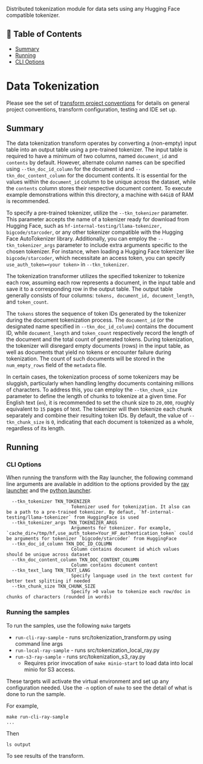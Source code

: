 <p align="Left"> Distributed tokenization module for data sets using any Hugging Face compatible tokenizer.
    <br> 
</p>

## 📝 Table of Contents
- [Summary](#Summary)
- [Running](#Running)
- [CLI Options](#cli_options)

# Data Tokenization
Please see the set of
[transform project conventions](../../README.md)
for details on general project conventions, transform configuration,
testing and IDE set up.

## Summary 
The data tokenization transform operates by converting a (non-empty) input table into an output table 
using a pre-trained tokenizer. The input table is required to have a minimum of two columns, 
named `document_id` and `contents` by default. However, alternate column names can be specified using 
`--tkn_doc_id_column` for the document id and `--tkn_doc_content_column` for the document contents.
It is essential for the values within the `document_id` column to be unique across the dataset, 
while the `contents` column stores their respective document content. To execute example demonstrations within this directory, 
a machine with `64GiB` of RAM is recommended.

To specify a pre-trained tokenizer, utilize the `--tkn_tokenizer` parameter. 
This parameter accepts the name of a tokenizer ready for download from Hugging Face, 
such as `hf-internal-testing/llama-tokenizer, bigcode/starcoder`, or any other tokenizer compatible 
with the Hugging Face AutoTokenizer library. Additionally, you can employ the `--tkn_tokenizer_args` parameter 
to include extra arguments specific to the chosen tokenizer. 
For instance, when loading a Hugging Face tokenizer like `bigcode/starcoder`, which necessitate an access token, 
you can specify `use_auth_token=<your token>` in `--tkn_tokenizer`. 

The tokenization transformer utilizes the specified tokenizer to tokenize each row, 
assuming each row represents a document, in the input table and save it to a corresponding row in the output table. 
The output table generally consists of four columns: `tokens, document_id, document_length`, and `token_count`.

The `tokens` stores the sequence of token IDs generated by the tokenizer during the document tokenization process. 
The `document_id` (or the designated name specified in `--tkn_doc_id_column`) contains the document ID, 
while `document_length` and `token_count` respectively record the length of the document and the total count of generated tokens.
During tokenization, the tokenizer will disregard empty documents (rows) in the input table, 
as well as documents that yield no tokens or encounter failure during tokenization. 
The count of such documents will be stored in the `num_empty_rows` field of the `metadata` file.


In certain cases, the tokenization process of some tokenizers may be sluggish, 
particularly when handling lengthy documents containing millions of characters. 
To address this, you can employ the `--tkn_chunk_size` parameter to define the length of chunks to tokenize at a given time.
For English text (`en`), it is recommended to set the chunk size to `20,000`, roughly equivalent to `15` pages of text. 
The tokenizer will then tokenize each chunk separately and combine their resulting token IDs.
By default, the value of `--tkn_chunk_size` is `0`, indicating that each document is tokenized as a whole, regardless of its length.



## Running

### CLI Options
When running the transform with the Ray launcher,
the following command line arguments are available in addition to 
the options provided by the [ray launcher](../../../data-processing-lib/doc/ray-launcher-options.md)
and the [python launcher](../../../data-processing-lib/doc/python-launcher-options.md).
```
  --tkn_tokenizer TKN_TOKENIZER
                        Tokenizer used for tokenization. It also can be a path to a pre-trained tokenizer. By defaut, `hf-internal-testing/llama-tokenizer` from HuggingFace is used
  --tkn_tokenizer_args TKN_TOKENIZER_ARGS
                        Arguments for tokenizer. For example, `cache_dir=/tmp/hf,use_auth_token=Your_HF_authentication_token` could be arguments for tokenizer `bigcode/starcoder` from HuggingFace
  --tkn_doc_id_column TKN_DOC_ID_COLUMN
                        Column contains document id which values should be unique across dataset
  --tkn_doc_content_column TKN_DOC_CONTENT_COLUMN
                        Column contains document content
  --tkn_text_lang TKN_TEXT_LANG
                        Specify language used in the text content for better text splitting if needed
  --tkn_chunk_size TKN_CHUNK_SIZE
                        Specify >0 value to tokenize each row/doc in chunks of characters (rounded in words)
```

### Running the samples
To run the samples, use the following `make` targets

* `run-cli-ray-sample` - runs src/tokenization_transform.py using command line args
* `run-local-ray-sample` - runs src/tokenization_local_ray.py
* `run-s3-ray-sample` - runs src/tokenization_s3_ray.py
    * Requires prior invocation of `make minio-start` to load data into local minio for S3 access.

These targets will activate the virtual environment and set up any configuration needed.
Use the `-n` option of `make` to see the detail of what is done to run the sample.

For example, 
```shell
make run-cli-ray-sample
...
```
Then 
```shell
ls output
```
To see results of the transform.
